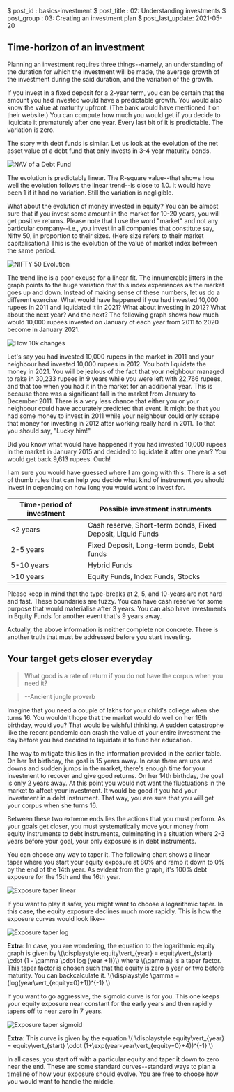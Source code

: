 $ post_id : basics-investment
$ post_title : 02: Understanding investments
$ post_group : 03: Creating an investment plan
$ post_last_update: 2021-05-20

## Time-horizon of an investment

Planning an investment requires three things--namely, an understanding of the duration for which the investment will be made, the average growth of the investment during the said duration, and the variation of the growth.

If you invest in a fixed deposit for a 2-year term, you can be certain that the amount you had invested would have a predictable growth. You would also know the value at maturity upfront. (The bank would have mentioned it on their website.) You can compute how much you would get if you decide to liquidate it prematurely after one year. Every last bit of it is predictable. The variation is zero.

The story with debt funds is similar. Let us look at the evolution of the net asset value of a debt fund that only invests in 3-4 year maturity bonds.

![NAV of a Debt Fund](NAV-Debt-Fund.svg)

The evolution is predictably linear. The R-square value--that shows how well the evolution follows the linear trend--is close to 1.0. It would have been 1 if it had no variation. Still the variation is negligible.

What about the evolution of money invested in equity? You can be almost sure that if you invest some amount in the market for 10-20 years, you will get positive returns. Please note that I use the word "market" and not any particular company--i.e., you invest in all companies that constitute say, Nifty 50, in proportion to their sizes. (Here size refers to their market capitalisation.) This is the evolution of the value of market index between the same period.

![NIFTY 50 Evolution](NIFTY50-Index-Value.svg)

The trend line is a poor excuse for a linear fit. The innumerable jitters in the graph points to the huge variation that this index experiences as the market goes up and down. Instead of making sense of these numbers, let us do a different exercise. What would have happened if you had invested 10,000 rupees in 2011 and liquidated it in 2021? What about investing in 2012? What about the next year? And the next? The following graph shows how much would 10,000 rupees invested on January of each year from 2011 to 2020 become in January 2021.

![How 10k changes](Value10k-DOI.svg)

Let's say you had invested 10,000 rupees in the market in 2011 and your neighbour had invested 10,000 rupees in 2012. You both liquidate the money in 2021. You will be jealous of the fact that your neighbour managed to rake in 30,233 rupees in 9 years while you were left with 22,766 rupees, and that too when you had it in the market for an additional year. This is because there was a significant fall in the market from January to December 2011. There is a very less chance that either you or your neighbour could have accurately predicted that event. It might be that you had some money to invest in 2011 while your neighbour could only scrape that money for investing in 2012 after working really hard in 2011. To that you should say, "Lucky him!"

Did you know what would have happened if you had invested 10,000 rupees in the market in January 2015 and decided to liquidate it after one year? You would get back 9,613 rupees. Ouch!

I am sure you would have guessed where I am going with this. There is a set of thumb rules that can help you decide what kind of instrument you should invest in depending on how long you would want to invest for.

| Time-period of investment | Possible investment instruments                             |
|---------------------------|-------------------------------------------------------------|
| <2 years                  | Cash reserve, Short-term bonds, Fixed Deposit, Liquid Funds |
| 2-5 years                 | Fixed Deposit, Long-term bonds, Debt funds                  |
| 5-10 years                | Hybrid Funds                                                |
| >10 years                 | Equity Funds, Index Funds, Stocks                           |

Please keep in mind that the type-breaks at 2, 5, and 10-years are not hard and fast. These boundaries are fuzzy. You can have cash reserve for some purpose that would materialise after 3 years. You can also have investments in Equity Funds for another event that's 9 years away.

Actually, the above information is neither complete nor concrete. There is another truth that must be addressed before you start investing.

## Your target gets closer everyday

> What good is a rate of return if you do not have the corpus when you need it?

> --Ancient jungle proverb

Imagine that you need a couple of lakhs for your child's college when she turns 16. You wouldn't hope that the market would do well on her 16th birthday, would you? That would be wishful thinking. A sudden catastrophe like the recent pandemic can crash the value of your entire investment the day before you had decided to liquidate it to fund her education.

The way to mitigate this lies in the information provided in the earlier table. On her 1st birthday, the goal is 15 years away. In case there are ups and downs and sudden jumps in the market, there's enough time for your investment to recover and give good returns. On her 14th birthday, the goal is only 2 years away. At this point you would not want the fluctuations in the market to affect your investment. It would be good if you had your investment in a debt instrument. That way, you are sure that you will get your corpus when she turns 16.

Between these two extreme ends lies the actions that you must perform. As your goals get closer, you must systematically move your money from equity instruments to debt instruments, culminating in a situation where 2-3 years before your goal, your only exposure is in debt instruments.

You can choose any way to taper it. The following chart shows a linear taper where you start your equity exposure at 80% and ramp it down to 0% by the end of the 14th year. As evident from the graph, it's 100% debt exposure for the 15th and the 16th year.

![Exposure taper linear](Exposure-time-linear.svg)

If you want to play it safer, you might want to choose a logarithmic taper. In this case, the equity exposure declines much more rapidly. This is how the exposure curves would look like--

![Exposure taper log](Exposure-time-logarithmic.svg)


**Extra**: In case, you are wondering, the equation to the logarithmic equity graph is given by \\(\displaystyle equity\vert_{year} = equity\vert_{start} \cdot (1 - \gamma \cdot log (year +1))\\) where \\(\gamma\\) is a taper factor. This taper factor is chosen such that the equity is zero a year or two before maturity. You can backcalculate it. \\(\displaystyle \gamma = (log(year\vert_{equity=0}+1))^{-1} \\)

If you want to go aggressive, the sigmoid curve is for you. This one keeps your equity exposure near constant for the early years and then rapidly tapers off to near zero in 7 years.

![Exposure taper sigmoid](Exposure-time-sigmoid.svg)

**Extra**: This curve is given by the equation \\( \displaystyle equity\vert_{year} = equity\vert_{start} \cdot (1+\exp(year-year\vert_{equity=0}+4))^{-1} \\)

In all cases, you start off with a particular equity and taper it down to zero near the end. These are some standard curves--standard ways to plan a timeline of how your exposure should evolve. You are free to choose how you would want to handle the middle.
